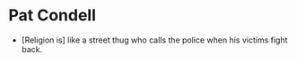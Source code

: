 Pat Condell
===========

* [Religion is] like a street thug who calls the police when his victims fight back.

